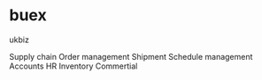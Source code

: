# buex
ukbiz

Supply chain
Order management
Shipment Schedule management
Accounts
HR
Inventory
Commertial


